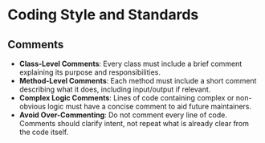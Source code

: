 # Coding Style and Standards

## Comments
- **Class-Level Comments**: Every class must include a brief comment explaining its purpose and responsibilities.  
- **Method-Level Comments**: Each method must include a short comment describing what it does, including input/output if relevant.  
- **Complex Logic Comments**: Lines of code containing complex or non-obvious logic must have a concise comment to aid future maintainers.  
- **Avoid Over-Commenting**: Do not comment every line of code. Comments should clarify intent, not repeat what is already clear from the code itself.  
